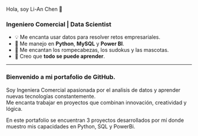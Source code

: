 Hola, soy Li-An Chen 👋

### Ingeniero Comercial | Data Scientist

- 💡 Me encanta usar datos para resolver retos empresariales.
- 🐍 Me manejo en **Python**, **MySQL** y **Power BI**.
- 🧩 Me encantan los rompecabezas, los sudokus y las mascotas.
- 🌱 Creo que **todo se puede aprender**.
_____________________________________________________________________________________________

### Bienvenido a mi portafolio de GitHub.  

Soy Ingeniera Comercial apasionada por el analisis de datos y aprender nuevas tecnologías constantemente.  
Me encanta trabajar en proyectos que combinan innovación, creatividad y lógica.

En este portafolio se encuentran 3 proyectos desarrollados por mí donde muestro mis capacidades en Python, SQL y PowerBi.



